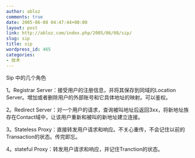```yaml
---
author: abloz
comments: true
date: 2005-06-08 04:47:44+00:00
layout: post
link: http://abloz.com/index.php/2005/06/08/sip/
slug: sip
title: sip
wordpress_id: 465
categories:
- 技术
---
```


Sip 中的几个角色

1。Registrar Server：接受用户的注册信息，并将其保存到同域的Location Server。增加或者删除用户的外部账号和它具体地址的映射。可以鉴权。

2。Redirect Server：对一个用户的请求，查询被叫地址后返回3xx，将新地址族存在Contact域中，让该用户重新和被叫的新地址建立连接。

3。Stateless Proxy：直接转发用户请求和响应。不关心重传，不会记住以前的Transaction的状态。传完即忘。

4。stateful Proxy：转发用户请求和响应，并记住Tranction的状态。

 
